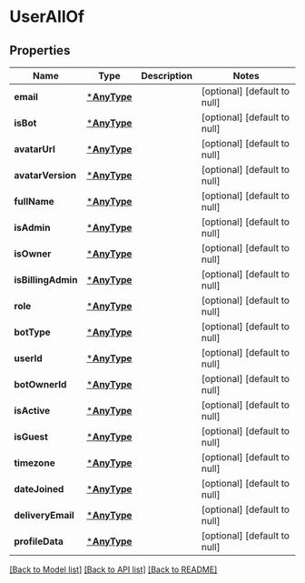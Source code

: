 # UserAllOf

## Properties
Name | Type | Description | Notes
------------ | ------------- | ------------- | -------------
**email** | [***AnyType**](.md) |  | [optional] [default to null]
**isBot** | [***AnyType**](.md) |  | [optional] [default to null]
**avatarUrl** | [***AnyType**](.md) |  | [optional] [default to null]
**avatarVersion** | [***AnyType**](.md) |  | [optional] [default to null]
**fullName** | [***AnyType**](.md) |  | [optional] [default to null]
**isAdmin** | [***AnyType**](.md) |  | [optional] [default to null]
**isOwner** | [***AnyType**](.md) |  | [optional] [default to null]
**isBillingAdmin** | [***AnyType**](.md) |  | [optional] [default to null]
**role** | [***AnyType**](.md) |  | [optional] [default to null]
**botType** | [***AnyType**](.md) |  | [optional] [default to null]
**userId** | [***AnyType**](.md) |  | [optional] [default to null]
**botOwnerId** | [***AnyType**](.md) |  | [optional] [default to null]
**isActive** | [***AnyType**](.md) |  | [optional] [default to null]
**isGuest** | [***AnyType**](.md) |  | [optional] [default to null]
**timezone** | [***AnyType**](.md) |  | [optional] [default to null]
**dateJoined** | [***AnyType**](.md) |  | [optional] [default to null]
**deliveryEmail** | [***AnyType**](.md) |  | [optional] [default to null]
**profileData** | [***AnyType**](.md) |  | [optional] [default to null]

[[Back to Model list]](../README.md#documentation-for-models) [[Back to API list]](../README.md#documentation-for-api-endpoints) [[Back to README]](../README.md)


